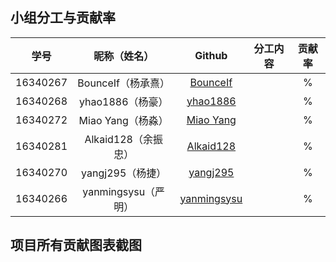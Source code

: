 ## 小组分工与贡献率

|学号|昵称（姓名）|Github|分工内容|贡献率|
|:--:|:--:|:--:|:--:|:--:|
|16340267|BounceIf（杨承熹）|[BounceIf](https://github.com/BounceIf)||%|
|16340268|yhao1886（杨豪）|[yhao1886](https://github.com/yhao1886)||%|
|16340272|Miao Yang（杨淼）|[Miao Yang](https://github.com/https://github.com/ywwwater)||%|
|16340281|Alkaid128（余振忠）|[Alkaid128](https://github.com/Alkaid128)||%|
|16340270|yangj295（杨捷）|[yangj295](https://github.com/yangj295)||%|
|16340266|yanmingsysu（严明）|[yanmingsysu](https://github.com/yanmingsysu)||%|


## 项目所有贡献图表截图
